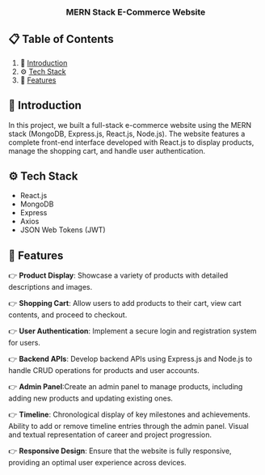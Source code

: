 

<h3 align="center">MERN Stack E-Commerce Website</h3>





## 📋 <a name="table">Table of Contents</a>


1. 🤖 [Introduction](#introduction)
2. ⚙️ [Tech Stack](#tech-stack)
3. 🔋 [Features](#features)



## <a name="introduction">🤖 Introduction</a>

In this project, we built a full-stack e-commerce website using the MERN stack (MongoDB, Express.js, React.js, Node.js). The website features a complete front-end interface developed with React.js to display products, manage the shopping cart, and handle user authentication.


## <a name="tech-stack">⚙️ Tech Stack</a>

- React.js
- MongoDB
- Express
- Axios
- JSON Web Tokens (JWT)


## <a name="features">🔋 Features</a>

👉 **Product Display**: Showcase a variety of products with detailed descriptions and images.

👉 **Shopping Cart**: Allow users to add products to their cart, view cart contents, and proceed to checkout.

👉 **User Authentication**: Implement a secure login and registration system for users.

👉 **Backend APIs**: Develop backend APIs using Express.js and Node.js to handle CRUD operations for products and user accounts.

👉 **Admin Panel**:Create an admin panel to manage products, including adding new products and updating existing ones.

👉 **Timeline**: Chronological display of key milestones and achievements. Ability to add or remove timeline entries through the admin panel. Visual and textual representation of career and project progression.

👉 **Responsive Design**: Ensure that the website is fully responsive, providing an optimal user experience across devices.
